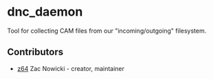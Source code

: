# dnc_daemon

Tool for collecting CAM files from our "incoming/outgoing" filesystem.

## Contributors

- [z64](https://github.com/z64) Zac Nowicki - creator, maintainer
